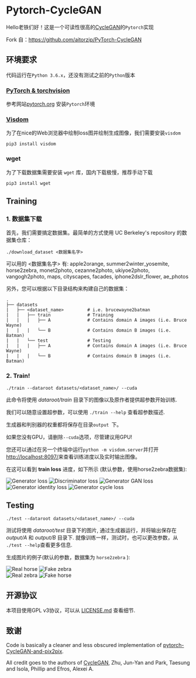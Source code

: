 # Pytorch-CycleGAN
Hello老铁们好！这是一个可读性很高的[CycleGAN](https://arxiv.org/abs/1703.10593)的`Pytorch`实现

Fork 自：https://github.com/aitorzip/PyTorch-CycleGAN

## 环境要求
代码运行在`Python 3.6.x`，还没有测试之前的`Python`版本

### [PyTorch & torchvision](http://pytorch.org/)
参考网站[pytorch.org](http://pytorch.org) 安装`Pytorch`环境

### [Visdom](https://github.com/facebookresearch/visdom)
为了在nice的Web浏览器中绘制loss图并绘制生成图像，我们需要安装`visdom`
```
pip3 install visdom
```

### wget
为了下载数据集需要安装 `wget` 库，国内下载极慢，推荐手动下载

```
pip3 install wget
```

## Training
### 1. 数据集下载

首先，我们需要搞定数据集。最简单的方式使用 UC Berkeley's repository 的数据集仓库：

```
./download_dataset <数据集名字>
```
可以用的 <数据集名字> 有: apple2orange, summer2winter_yosemite, horse2zebra, monet2photo, cezanne2photo, ukiyoe2photo, vangogh2photo, maps, cityscapes, facades, iphone2dslr_flower, ae_photos

另外，您可以根据以下目录结构来构建自己的数据集：

    .
    ├── datasets                   
    |   ├── <dataset_name>         # i.e. brucewayne2batman
    |   |   ├── train              # Training
    |   |   |   ├── A              # Contains domain A images (i.e. Bruce Wayne)
    |   |   |   └── B              # Contains domain B images (i.e. Batman)
    |   |   └── test               # Testing
    |   |   |   ├── A              # Contains domain A images (i.e. Bruce Wayne)
    |   |   |   └── B              # Contains domain B images (i.e. Batman)

### 2. Train!
```
./train --dataroot datasets/<dataset_name>/ --cuda
```
此命令将使用 *dataroot/train* 目录下的图像以及原作者提供超参数开始训练.

我们可以随意设置超参数，可以使用 `./train --help` 查看超参数描述.

生成器和判别器的权重都将保存在目录`output `下。

如果您没有GPU，请删除`--cuda`选项，尽管建议用GPU!

您还可以通过在另一个终端中运行`python -m visdom.server`并打开[http://localhost:8097/](http://localhost:8097/)来查看训练进度以及实时输出图像。



在这可以看到 **train loss** 进度，如下所示 (默认参数，使用horse2zebra数据集):

![Generator loss](https://github.com/ai-tor/PyTorch-CycleGAN/raw/master/output/loss_G.png)
![Discriminator loss](https://github.com/ai-tor/PyTorch-CycleGAN/raw/master/output/loss_D.png)
![Generator GAN loss](https://github.com/ai-tor/PyTorch-CycleGAN/raw/master/output/loss_G_GAN.png)
![Generator identity loss](https://github.com/ai-tor/PyTorch-CycleGAN/raw/master/output/loss_G_identity.png)
![Generator cycle loss](https://github.com/ai-tor/PyTorch-CycleGAN/raw/master/output/loss_G_cycle.png)

## Testing
```
./test --dataroot datasets/<dataset_name>/ --cuda
```
测试将使用 *dataroot/test*  目录下的图片, 通过生成器运行，并将输出保存在*output/A* 和 *output/B* 目录下. 就像训练一样，测试时，也可以更改参数，从 `./test --help`查看更多信息.

生成图片的例子(默认的参数，数据集为 `horse2zebra` ):



![Real horse](https://github.com/ai-tor/PyTorch-CycleGAN/raw/master/output/real_A.jpg)
![Fake zebra](https://github.com/ai-tor/PyTorch-CycleGAN/raw/master/output/fake_B.png)
<br/>
![Real zebra](https://github.com/ai-tor/PyTorch-CycleGAN/raw/master/output/real_B.jpg)
![Fake horse](https://github.com/ai-tor/PyTorch-CycleGAN/raw/master/output/fake_A.png)

## 开源协议
本项目使用GPL v3协议，可以从 [LICENSE.md](LICENSE.md) 查看细节.

## 致谢
Code is basically a cleaner and less obscured implementation of [pytorch-CycleGAN-and-pix2pix](https://github.com/junyanz/pytorch-CycleGAN-and-pix2pix). 

All credit goes to the authors of [CycleGAN](https://arxiv.org/abs/1703.10593), Zhu, Jun-Yan and Park, Taesung and Isola, Phillip and Efros, Alexei A.